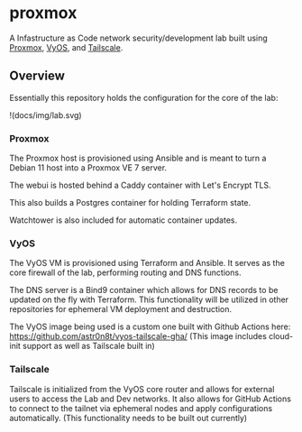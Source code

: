 # proxmox

A Infastructure as Code network security/development lab built using [Proxmox](https://www.proxmox.com/), [VyOS](https://vyos.io/), and [Tailscale](https://tailscale.com/).

## Overview

Essentially this repository holds the configuration for the core of the lab:

!(docs/img/lab.svg)

### Proxmox

The Proxmox host is provisioned using Ansible and is meant to turn a Debian 11 host into a Proxmox VE 7 server.

The webui is hosted behind a Caddy container with Let's Encrypt TLS.

This also builds a Postgres container for holding Terraform state.

Watchtower is also included for automatic container updates.

### VyOS

The VyOS VM is provisioned using Terraform and Ansible.  It serves as the core firewall of the lab, performing routing and DNS functions.

The DNS server is a Bind9 container which allows for DNS records to be updated on the fly with Terraform.  This functionality will be utilized in other repositories for ephemeral VM deployment and destruction.

The VyOS image being used is a custom one built with Github Actions here: https://github.com/astr0n8t/vyos-tailscale-gha/ (This image includes cloud-init support as well as Tailscale built in)

### Tailscale

Tailscale is initialized from the VyOS core router and allows for external users to access the Lab and Dev networks.  It also allows for GitHub Actions to connect to the tailnet via ephemeral nodes and apply configurations automatically. (This functionality needs to be built out currently)

